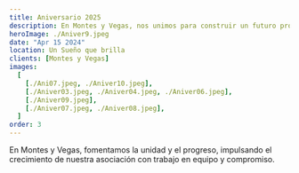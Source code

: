 ```yaml
---
title: Aniversario 2025
description: En Montes y Vegas, nos unimos para construir un futuro próspero, fortaleciendo nuestra asociación con compromiso, cooperación y desarrollo comunitario.
heroImage: ./Aniver9.jpeg
date: "Apr 15 2024"
location: Un Sueño que brilla
clients: [Montes y Vegas]
images:
  [
    [./Ani07.jpeg, ./Aniver10.jpeg],
    [./Aniver03.jpeg, ./Aniver04.jpeg, ./Aniver06.jpeg],
    [./Aniver09.jpeg],
    [./Aniver07.jpeg, ./Aniver08.jpeg],
  ]
order: 3
---
```


En Montes y Vegas, fomentamos la unidad y el progreso, impulsando el crecimiento de nuestra asociación con trabajo en equipo y compromiso.